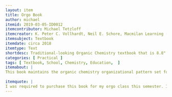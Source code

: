 ```yaml
---
layout: item
title: Orgo Book
author: michael
itemid: 2019-03-05-ID0012
itemcontributor: Michael Tetzloff
itemcreator: K. Peter C. Vollhardt, Neil E. Schore, Macmilan Learning (Publisher)
itemsubject: Textbook
itemdate: circa 2018
itemtype: Text
shortdesc: Traditional-looking Organic Chemistry textbook that is 8.8" x 2" x 11.2" weighing rougly 6 pounds. 
categories: [ Practical ]
tags: [ Textbook, School, Chemistry, Education,  ]
itemabout: |
This book maintains the organic chemistry organizational pattern set forth by other organic chemistry publishers. Chapters are divided based on on the functional group and types of reactions that occur with that functional group. This layout helps strengthen a student's understanding of reactions, mechanisms, and synthetic analysis and practical applications of molecules. The eighth edition corrects issues from previous editions and refines the teaching structure to promote understanding. An optional addon (not included with the textbook naturally) is SaplingPlus, Mastering Chemistry, except better.
 
itemquote: |
I was required to purchase this book for my orgo class this semester. I initially had a couple of extraordinarily crappy PDFs that frustrated me enough to warrant the price tag for the physical textbook, but now that I have a textbook, everything makes so much more sense. 
---
```

